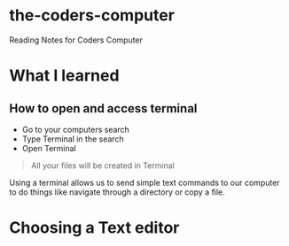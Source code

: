 # the-coders-computer
Reading Notes for Coders Computer

# What I learned
 ## How to open and access terminal
 - Go to your computers search
 - Type Terminal in the search
 - Open Terminal
 >All your files will be created in Terminal
  
  <p> Using a terminal allows us to send simple text commands to our computer to do things like navigate through a directory or copy a file.
  
 # Choosing a Text editor
